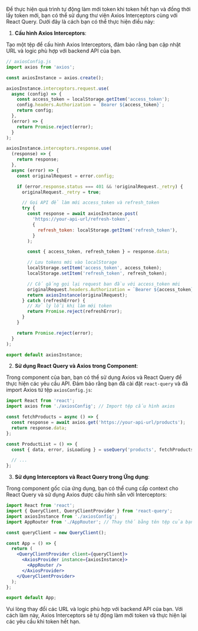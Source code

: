 Để thực hiện quá trình tự động làm mới token khi token hết hạn và đồng thời lấy token mới, bạn có thể sử dụng thư viện Axios Interceptors cùng với React Query. Dưới đây là cách bạn có thể thực hiện điều này:

1. **Cấu hình Axios Interceptors**:

Tạo một tệp để cấu hình Axios Interceptors, đảm bảo rằng bạn cập nhật URL và logic phù hợp với backend API của bạn.

```jsx
// axiosConfig.js
import axios from 'axios';

const axiosInstance = axios.create();

axiosInstance.interceptors.request.use(
  async (config) => {
    const access_token = localStorage.getItem('access_token');
    config.headers.Authorization = `Bearer ${access_token}`;
    return config;
  },
  (error) => {
    return Promise.reject(error);
  }
);

axiosInstance.interceptors.response.use(
  (response) => {
    return response;
  },
  async (error) => {
    const originalRequest = error.config;

    if (error.response.status === 401 && !originalRequest._retry) {
      originalRequest._retry = true;

      // Gọi API để làm mới access_token và refresh_token
      try {
        const response = await axiosInstance.post(
          'https://your-api-url/refresh-token',
          {
            refresh_token: localStorage.getItem('refresh_token'),
          }
        );

        const { access_token, refresh_token } = response.data;

        // Lưu tokens mới vào localStorage
        localStorage.setItem('access_token', access_token);
        localStorage.setItem('refresh_token', refresh_token);

        // Cố gắng gọi lại request ban đầu với access_token mới
        originalRequest.headers.Authorization = `Bearer ${access_token}`;
        return axiosInstance(originalRequest);
      } catch (refreshError) {
        // Xử lý lỗi khi làm mới token
        return Promise.reject(refreshError);
      }
    }

    return Promise.reject(error);
  }
);

export default axiosInstance;
```

2. **Sử dụng React Query và Axios trong Component**:

Trong component của bạn, bạn có thể sử dụng Axios và React Query để thực hiện các yêu cầu API. Đảm bảo rằng bạn đã cài đặt `react-query` và đã import Axios từ tệp `axiosConfig.js`:

```jsx
import React from 'react';
import axios from './axiosConfig'; // Import tệp cấu hình axios

const fetchProducts = async () => {
  const response = await axios.get('https://your-api-url/products');
  return response.data;
};

const ProductList = () => {
  const { data, error, isLoading } = useQuery('products', fetchProducts);

  // ...
};
```

3. **Sử dụng Interceptors và React Query trong Ứng dụng**:

Trong component gốc của ứng dụng, bạn có thể cung cấp context cho React Query và sử dụng Axios được cấu hình sẵn với Interceptors:

```jsx
import React from 'react';
import { QueryClient, QueryClientProvider } from 'react-query';
import axiosInstance from './axiosConfig';
import AppRouter from './AppRouter'; // Thay thế bằng tên tệp của bạn

const queryClient = new QueryClient();

const App = () => {
  return (
    <QueryClientProvider client={queryClient}>
      <AxiosProvider instance={axiosInstance}>
        <AppRouter />
      </AxiosProvider>
    </QueryClientProvider>
  );
};

export default App;
```

Vui lòng thay đổi các URL và logic phù hợp với backend API của bạn. Với cách làm này, Axios Interceptors sẽ tự động làm mới token và thực hiện lại các yêu cầu khi token hết hạn.